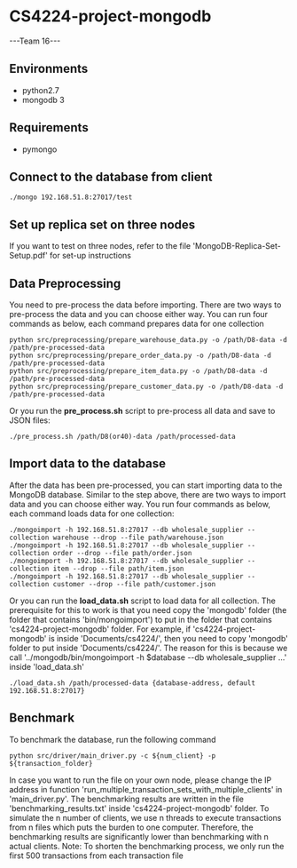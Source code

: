 # CS4224-project-mongodb
---Team 16---


## Environments
* python2.7
* mongodb 3


## Requirements
* pymongo


## Connect to the database from client
```
./mongo 192.168.51.8:27017/test
```

## Set up replica set on three nodes
If you want to test on three nodes, refer to the file 'MongoDB-Replica-Set-Setup.pdf' for set-up instructions


## Data Preprocessing
You need to pre-process the data before importing.
There are two ways to pre-process the data and you can choose either way.
You can run four commands as below, each command prepares data for one collection
```
python src/preprocessing/prepare_warehouse_data.py -o /path/D8-data -d /path/pre-processed-data
python src/preprocessing/prepare_order_data.py -o /path/D8-data -d /path/pre-processed-data
python src/preprocessing/prepare_item_data.py -o /path/D8-data -d /path/pre-processed-data
python src/preprocessing/prepare_customer_data.py -o /path/D8-data -d /path/pre-processed-data
```
Or you run the **pre_process.sh** script to pre-process all data and save to JSON files:
```
./pre_process.sh /path/D8(or40)-data /path/processed-data
```


## Import data to the database
After the data has been pre-processed, you can start importing data to the MongoDB database.
Similar to the step above, there are two ways to import data and you can choose either way.
You run four commands as below, each command loads data for one collection:
```
./mongoimport -h 192.168.51.8:27017 --db wholesale_supplier --collection warehouse --drop --file path/warehouse.json
./mongoimport -h 192.168.51.8:27017 --db wholesale_supplier --collection order --drop --file path/order.json
./mongoimport -h 192.168.51.8:27017 --db wholesale_supplier --collection item --drop --file path/item.json
./mongoimport -h 192.168.51.8:27017 --db wholesale_supplier --collection customer --drop --file path/customer.json
```
Or you can run the **load_data.sh** script to load data for all collection. The prerequisite for this to work is that
you need copy the 'mongodb' folder (the folder that contains 'bin/mongoimport') to put in the folder that contains
'cs4224-project-mongodb' folder. For example, if 'cs4224-project-mongodb' is inside 'Documents/cs4224/', then you need
to copy 'mongodb' folder to put inside 'Documents/cs4224/'. The reason for this is because we call
'../mongodb/bin/mongoimport -h $database --db wholesale_supplier ...' inside 'load_data.sh'
```
./load_data.sh /path/processed-data {database-address, default 192.168.51.8:27017}
```

## Benchmark
To benchmark the database, run the following command
```
python src/driver/main_driver.py -c ${num_client} -p ${transaction_folder}
```
In case you want to run the file on your own node, please change the IP address in function
'run_multiple_transaction_sets_with_multiple_clients' in 'main_driver.py'.
The benchmarking results are written in the file 'benchmarking_results.txt' inside 'cs4224-project-mongodb' folder.
To simulate the n number of clients, we use n threads to execute transactions from n files which puts the burden to
one computer. Therefore, the benchmarking results are significantly lower than benchmarking with n actual clients.
Note: To shorten the benchmarking process, we only run the first 500 transactions from each transaction file
